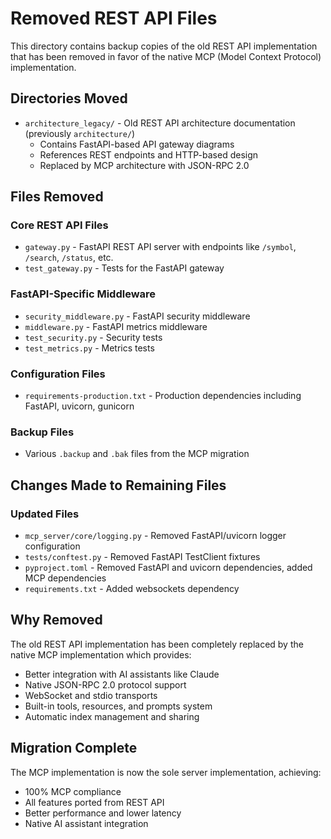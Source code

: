 # Removed REST API Files

This directory contains backup copies of the old REST API implementation that has been removed in favor of the native MCP (Model Context Protocol) implementation.

## Directories Moved
- `architecture_legacy/` - Old REST API architecture documentation (previously `architecture/`)
  - Contains FastAPI-based API gateway diagrams
  - References REST endpoints and HTTP-based design
  - Replaced by MCP architecture with JSON-RPC 2.0

## Files Removed

### Core REST API Files
- `gateway.py` - FastAPI REST API server with endpoints like `/symbol`, `/search`, `/status`, etc.
- `test_gateway.py` - Tests for the FastAPI gateway

### FastAPI-Specific Middleware
- `security_middleware.py` - FastAPI security middleware  
- `middleware.py` - FastAPI metrics middleware
- `test_security.py` - Security tests
- `test_metrics.py` - Metrics tests

### Configuration Files
- `requirements-production.txt` - Production dependencies including FastAPI, uvicorn, gunicorn

### Backup Files
- Various `.backup` and `.bak` files from the MCP migration

## Changes Made to Remaining Files

### Updated Files
- `mcp_server/core/logging.py` - Removed FastAPI/uvicorn logger configuration
- `tests/conftest.py` - Removed FastAPI TestClient fixtures
- `pyproject.toml` - Removed FastAPI and uvicorn dependencies, added MCP dependencies
- `requirements.txt` - Added websockets dependency

## Why Removed

The old REST API implementation has been completely replaced by the native MCP implementation which provides:
- Better integration with AI assistants like Claude
- Native JSON-RPC 2.0 protocol support
- WebSocket and stdio transports
- Built-in tools, resources, and prompts system
- Automatic index management and sharing

## Migration Complete

The MCP implementation is now the sole server implementation, achieving:
- 100% MCP compliance
- All features ported from REST API
- Better performance and lower latency
- Native AI assistant integration